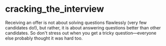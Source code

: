 cracking_the_interview
======================

Receiving an offer is not about solving questions flawlessly (very few candidates do!), but rather, it is about answering questions better than other candidates. So don't stress out when you get a tricky question—everyone else probably thought it was hard too.
